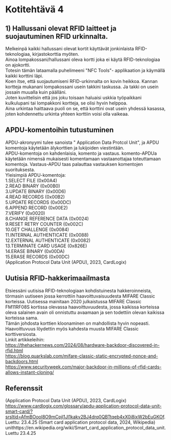 # Kotitehtävä 4  
## 1) Hallussani olevat RFID laitteet ja suojautuminen RFID urkinnalta.  
Melkeinpä kaikki hallussani olevat kortit käyttävät jonkinlaista RFID-teknologiaa, kirjastokorttia myöten.  
Ainoa lompakossani/hallussani oleva kortti joka ei käytä RFID-teknologiaa on ajokortti.  
Totesin tämän lataamalla puhelimeeni "NFC Tools"- applikaation ja käymällä kaikki korttini läpi.  
Koen itse, että suojautumiseni RFID-urkinnalta on kovin heikkoa. Kannan kortteja mukanani lompakossani usein takkini taskussa. Ja takki on usein jossain muualla kuin päälläni.  
Joten kuvittelisin että jos joku toisaan haluaisi uskkia työpaikkani kulkulupani tai lompakkoni kortteja, se olisi hyvin helppoa.  
Aina urkintaa haittaava puoli on se, että korttini ovat usein yhdessä kasassa, joten kohdennettu urkinta yhteen korttiin voisi olla vaikeaa.  
## APDU-komentoihin tutustuminen  
APDU-akronyymi tulee sanoista " Application Data Protcol Unit", ja APDU komentoja käytetään älykorttien ja lukijoiden viestintään.  
APDU-komentoja on kahdenlaisia, komento ja vastaus. komento-APDUa käytetään nimensä mukaisesti komentamaan vastaanottajaa toteuttamaan komentoja. Vastaus-APDU taas palauttaa vastauksen komentojen suorituksesta.  
Yleisimpiä APDU-komentoja:  
1.SELECT FILE (0x00A4)  
2.READ BINARY (0x00B0)  
3.UPDATE BINARY (0x00D6)  
4.READ RECORDS (0x00B2)  
5.UPDATE RECORDS (0x00DC)  
6.APPEND RECORD (0x00E2)  
7.VERIFY (0x0020)  
8.CHANGE REFERENCE DATA (0x0024)  
9.RESET RETRY COUNTER (0x002C)  
10.GET CHALLENGE (0x0084)  
11.INTERNAL AUTHENTICATE (0x0088)  
12.EXTERNAL AUTHENTICATE (0x0082)  
13.TERMINATE CARD USAGE (0x826E)  
14.ERASE BINARY (0x00DA)  
15.ERASE RECORDS (0x00DC)  
(Application Protocol Data Unit (APDU), 2023, CardLogix)  

## Uutisia RFID-hakkerimaailmasta  
Etsiessäni uutisisa RFID-teknologiaan kohdistuinesta hakkeroinneista, törmasin uutiseen jossa kerrottiin haavoittuvaisuudesta MIFARE Classic korteissa.
Uutisessa mainitaan 2020 julkaistussa MIFARE Classic FM11RF08S kortissa olevassa haavoittuvuudesta, jossa kaikissa korteissa oleva salainen avain oli onnistuttu avaamaan ja sen todettiin olevan kaikissa korteissa sama.  
Tämän johdosta korttien kloonaminen on mahdollista hyvin nopeasti. Haavoittuvuus löydettin myös kahdesta muusta MIFARE Classic korttiversiosta.  
Linkit artikkeleihin:  
https://thehackernews.com/2024/08/hardware-backdoor-discovered-in-rfid.html  
https://blog.quarkslab.com/mifare-classic-static-encrypted-nonce-and-backdoors.html  
https://www.securityweek.com/major-backdoor-in-millions-of-rfid-cards-allows-instant-cloning/  


## Referenssit  
(Application Protocol Data Unit (APDU), 2023, CardLogix) https://www.cardlogix.com/glossary/apdu-application-protocol-data-unit-smart-card/?srsltid=AfmBOool8O9mCpjl1Jl1kakv2BJ4drq0QBTtqeb4xX0i8ixW2bEuGKOf. Luettu: 23.4.25
(Smart card application protocol data, 2024, Wikipedia) unithttps://en.wikipedia.org/wiki/Smart_card_application_protocol_data_unit. Luettu 23.4.25
